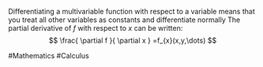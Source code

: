 Differentiating a multivariable function with respect to a variable means that you treat all other variables as constants and differentiate normally
The partial derivative of $f$ with respect to $x$ can be written:
$$
\frac{ \partial f }{ \partial x } =f_{x}(x,y,\dots)
$$

#Mathematics #Calculus